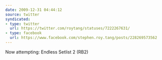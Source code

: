 ```yaml
---
date: 2009-12-31 04:44:12
source: twitter
syndicated:
- type: twitter
  url: https://twitter.com/roytang/statuses/7222267631/
- type: facebook
  url: https://www.facebook.com/stephen.roy.tang/posts/228269573562
---
```


Now attempting: Endless Setlist 2 (RB2)